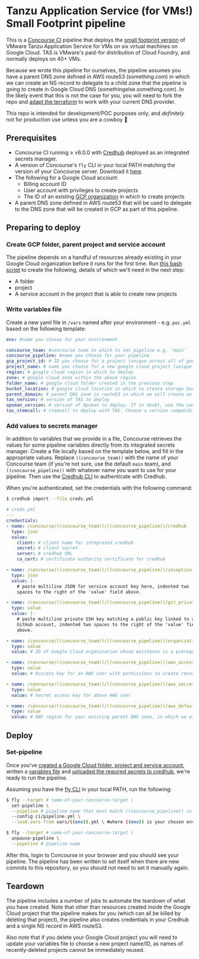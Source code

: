 # **Tanzu Application Service (for VMs!) Small Footprint pipeline**

This is a [Concourse CI](https://concourse-ci.org/) pipeline that deploys the [small footprint version](https://docs.pivotal.io/application-service/2-10/operating/small-footprint.html) of VMware Tanzu Application Service for VMs on six virtual machines on Google Cloud. TAS is VMware's paid-for distribution of Cloud Foundry, and normally deploys on 40+ VMs.

Because we wrote this pipeline for ourselves, the pipeline assumes you have a parent DNS zone defined in AWS route53 (something.com) in which we can create an NS record to delegate to a child zone that the pipeline is going to create in Google Cloud DNS (somethingelse.something.com). In the likely event that this is not the case for you, you will need to fork the repo and [adapt the terraform](./tf/project-account-and-bucket/dns.tf) to work with your current DNS provider.

This repo is intended for development/POC purposes only, and _definitely_ not for production use unless you are a cowboy :cowboy_hat_face:

## **Prerequisites**

* Concourse CI running ≥ v6.0.0 with [Credhub]((https://github.com/cloudfoundry-incubator/credhub)) deployed as an integrated secrets manager.
* A version of Concourse's `fly` CLI in your local PATH matching the version of your Concourse server. Download it [here](https://github.com/concourse/concourse/releases).
* The following for a Google Cloud account:
  - Billing account ID
  - User account with privileges to create projects
  - The ID of an existing [GCP organization](https://cloud.google.com/resource-manager/docs/creating-managing-organization) in which to create projects
* A parent DNS zone defined in AWS route53 that will be used to delegate to the DNS zone that will be created in GCP as part of this pipeline.

## **Preparing to deploy**

### **Create GCP folder, parent project and service account**

The pipeline depends on a handful of resources already existing in your Google Cloud organization before it runs for the first time. Run [this bash script](https://github.com/EngineerBetter/concourse-gcp-tf-bootstrap#inception-script) to create the following, details of which we'll need in the next step:
* A folder
* project
* A service account in the project that is able to create new projects

### **Write variables file**

Create a new yaml file in `/vars` named after your environment - e.g. `poc.yml` based on the following template:

```yaml
env: #name you choose for your environment

concourse_team: #concourse team in which to set pipeline e.g. 'main'
concourse_pipeline: #name you choose for your pipeline
gcp_project_id: # ID you choose for a project (unique across all of google cloud)
project_name: # name you choose for a new google cloud project (unique across all of google cloud)
region: # google cloud region in which to deploy
zone: # google cloud zone within the above region
folder_name: # google cloud folder created in the previous step
bucket_location: # google cloud location in which to create storage bucket. Choose "EU", "US" or "ASIA".
parent_domain: # parent DNS zone in route53 in which we will create an NS record to delegate to the GCP zone created in this pipeline
tas_version: # version of TAS to deploy
opsman_version: # version of Opsman to deploy. If in doubt, use the same as the above.
tas_stemcell: # stemcell to deploy with TAS. Choose a version compatible with your TAS version on Tanzu Network: https://network.pivotal.io/products/elastic-runtime: (see right side of screen under 'Pivotal Stemcells').
```
### **Add values to secrets manager**

In addition to variables that we provide in a file, Concourse retrieves the values for some pipeline variables directly from its integrated secrets manager. Create a file locally based on the template below, and fill in the appropriate values. Replace `((concourse_team))` with the name of your Concourse team (if you're not sure, use the default `main` team), and `((concourse_pipeline))` with whatever name you want to use for your pipeline. Then use the [Credhub CLI](https://github.com/cloudfoundry-incubator/credhub-cli) to authenticate with Credhub.

When you're authenticated, set the credentials with the following command:

```sh
$ credhub import --file creds.yml
```

```yaml
# creds.yml
---
credentials:
- name: /concourse/((concourse_team))/((concourse_pipeline))/credhub
  type: json
  value:
    client: # client name for integrated credhub
    secret: # client secret
    server: # credhub URL
    ca_cert: # certificate authority certificate for credhub

- name: /concourse/((concourse_team))/((concourse_pipeline))/inception_gcp_credentials_json
  type: json
  value: |-
    # paste multiline JSON for service account key here, indented two
    spaces to the right of the 'value' field above.

- name: /concourse/((concourse_team))/((concourse_pipeline))/git_private_key
  type: value
  value: |-
    # paste multiline private SSH key matching a public key linked to a
    GitHub account, indented two spaces to the right of the 'value' field
    above.

- name: /concourse/((concourse_team))/((concourse_pipeline))/organization_id
  type: value
  value: # ID of Google Cloud organization whose existence is a prerequisite

- name: /concourse/((concourse_team))/((concourse_pipeline))/aws_access_key_id
  type: value
  value: # Acccess key for an AWS user with permissions to create records in route53

- name: /concourse/((concourse_team))/((concourse_pipeline))/aws_secret_access_key
  type: value
  value: # Secret access key for above AWS user

- name: /concourse/((concourse_team))/((concourse_pipeline))/aws_default_region
  type: value
  value: # AWS region for your existing parent DNS zone, in which we will create an NS record delegating to Google Cloud DNS
```

## **Deploy**

### Set-pipeline

Once you've [created a Google Cloud folder, project and service account](#create-gcp-folder-parent-project-and-service-account), written a [variables file](#write-variables-file) and [uploaded the required secrets to credhub](#add-values-to-secrets-manager), we're ready to run the pipeline.

Assuming you have the [fly CLI](https://concourse-ci.org/fly.html) in your local PATH, run the following:

```sh
$ fly --target # name-of-your-concourse-target \
  set-pipeline \
  --pipeline # pipeline name that must match ((concourse_pipeline)) in the names of the secrets you uploaded to credhub \
  --config ci/pipeline.yml \
  --load-vars-from vars/((env)).yml \ #where ((env)) is your chosen environment name

$ fly --target # name-of-your-concourse-target \
  unpause-pipeline \
  --pipeline # pipeline-name
```

After this, login to Concourse in your browser and you should see your pipeline. The pipeline has been written to set itself when there are new commits to this repository, so you should not need to set it manually again.

## **Teardown**

The pipeline includes a number of jobs to automate the teardown of what you have created. Note that other than resources created inside the Google Cloud project that the pipeline makes for you (which can all be killed by deleting that project), the pipeline also creates credentials in your Credhub and a single NS record in AWS route53.

Also note that if you delete your Google Cloud project you will need to update your variables file to choose a new project name/ID, as names of recently-deleted projects cannot be immediately reused.